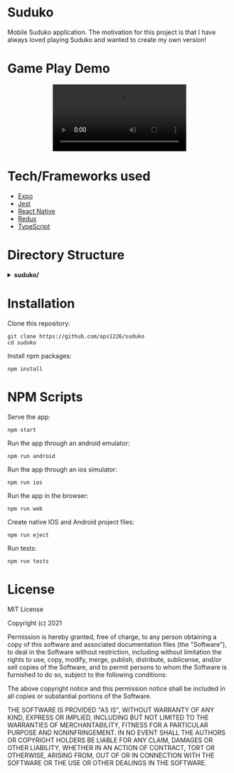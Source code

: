 # Suduko
Mobile Suduko application. The motivation for this project is that I have always loved playing Suduko and wanted to create my own version!

# Game Play Demo
<div align ="center">
   <video src="https://user-images.githubusercontent.com/79802526/134953155-a1901aa9-2cdc-40bf-86e1-74429a1a9e1c.mp4"/>
</div>

# Tech/Frameworks used
- [Expo](https://expo.dev/)
- [Jest](https://jestjs.io/)
- [React Native](https://reactnative.dev/)
- [Redux](https://redux.js.org/)
- [TypeScript](https://www.typescriptlang.org/)

# Directory Structure
<details>
<summary><b>suduko/</b></summary>
   
*  <details>
   <summary><b>assets/</b></summary>
   
   *  <details>
      <summary><b>fonts/</b></summary>
   
       - [JustAnotherHand\-Regular.ttf](assets/fonts/JustAnotherHand-Regular.ttf)
       - [SpaceMono\-Regular.ttf](assets/fonts/SpaceMono-Regular.ttf)
   
      </details>
   
   *  <details>
      <summary><b>images/</b></summary>
   
       - [adaptive\-icon.png](assets/images/adaptive-icon.png)
       - [desk.webp](assets/images/desk.webp)
       - [favicon.png](assets/images/favicon.png)
       - [icon.png](assets/images/icon.png)
       - [splash.png](assets/images/splash.png)
       - [square.webp](assets/images/square.webp)
   
      </details>
   
   </details>
   
*  <details>
   <summary><b>src/</b></summary>
   
   *  <details>
      <summary><b>__tests__/</b></summary>
   
      *  <details>
         <summary><b>Component_Tests/</b></summary>
   
         - [DifficultySelection.test.tsx](src/__tests__/Component_Tests/DifficultySelection.test.tsx)
         - [GameDisplay.test.tsx](src/__tests__/Component_Tests/GameDisplay.test.tsx)
         - [Home.test.tsx](src/__tests__/Component_Tests/Home.test.tsx)
         - [TextStroke.test.jsx](src/__tests__/Component_Tests/TextStroke.test.jsx)
 
          </details>
   
       - [mock.ts](src/__tests__/mock.ts)
       - [renderWithRedux.tsx](src/__tests__/renderWithRedux.tsx)
   
      </details>
   
   *  <details>
      <summary><b>components/</b></summary>
  
       - [Board.tsx](src/components/Board.tsx)
       - [DifficultySelection.tsx](src/components/DifficultySelection.tsx)
       - [GameDisplay.tsx](src/components/GameDisplay.tsx)
       - [GridSquare.tsx](src/components/GridSquare.tsx)
       - [Home.tsx](src/components/Home.tsx)
       - [SelectionBar.tsx](src/components/SelectionBar.tsx)
       - [SelectionSquare.tsx](src/components/SelectionSquare.tsx)
       - [SubBox.tsx](src/components/SubBox.tsx)
       - [TextStroke.tsx](src/components/TextStroke.tsx)
       - [Timer.tsx](src/components/Timer.tsx)
       - [Title.tsx](src/components/Title.tsx)
       - [Toggle.tsx](src/components/Toggle.tsx)
       - [Winner.tsx](src/components/Winner.tsx)
   
      </details>
   
     *  <details>
        <summary><b>state/</b></summary>

        *  <details>
           <summary><b>actions/</b></summary>

           - [actions.ts](src/state/actions/actions.ts)
           - [types.ts](src/state/actions/types.ts)

           </details>

        *  <details>
           <summary><b>reducers/</b></summary>

            - [boardReducer.ts](src/state/reducers/boardReducer.ts)
            - [colorReducer.ts](src/state/reducers/colorReducer.ts)
            - [difficultyReducer.ts](src/state/reducers/difficultyReducer.ts)
            - [entryModeReducer.ts](src/state/reducers/entryModeReducer.ts)
            - [gameStateReducer.ts](src/state/reducers/gameStateReducer.ts)
            - [index.ts](src/state/reducers/index.ts)
            - [notesReducer.ts](src/state/reducers/notesReducer.ts)
            - [selectionReducer.ts](src/state/reducers/selectionReducer.ts)
            - [timerReducer.ts](src/state/reducers/timerReducer.ts)

           </details>

          - [boardController.ts](src/state/boardController.ts)
          - [index.ts](src/state/index.ts)
          - [store.ts](src/state/store.ts)

        </details>
   
- [app.json](app.json)
- [App.tsx](App.tsx)
- [babel.config.js](babel.config.js)
- [jest.config.js](jest.config.js)
- [LICENSE](LICENSE)
- [package\-lock.json](package-lock.json)
- [package.json](package.json)
- [README.md](README.md)
- [tsconfig.json](tsconfig.json)
- [types.tsx](types.tsx)
 
</details>
   
# Installation
Clone this repository:
```
git clone https://github.com/aps1226/suduko
cd suduko
```
Install npm packages:
```
npm install
```

# NPM Scripts
Serve the app:
```
npm start
```
Run the app through an android emulator:
```
npm run android
```
Run the app through an ios simulator:
```
npm run ios
```
Run the app in the browser:
```
npm run web
```
Create native IOS and Android project files:
```
npm run eject
```
Run tests:
```
npm run tests
```

# License

MIT License

Copyright (c) 2021

Permission is hereby granted, free of charge, to any person obtaining a copy
of this software and associated documentation files (the "Software"), to deal
in the Software without restriction, including without limitation the rights
to use, copy, modify, merge, publish, distribute, sublicense, and/or sell
copies of the Software, and to permit persons to whom the Software is
furnished to do so, subject to the following conditions:

The above copyright notice and this permission notice shall be included in all
copies or substantial portions of the Software.

THE SOFTWARE IS PROVIDED "AS IS", WITHOUT WARRANTY OF ANY KIND, EXPRESS OR
IMPLIED, INCLUDING BUT NOT LIMITED TO THE WARRANTIES OF MERCHANTABILITY,
FITNESS FOR A PARTICULAR PURPOSE AND NONINFRINGEMENT. IN NO EVENT SHALL THE
AUTHORS OR COPYRIGHT HOLDERS BE LIABLE FOR ANY CLAIM, DAMAGES OR OTHER
LIABILITY, WHETHER IN AN ACTION OF CONTRACT, TORT OR OTHERWISE, ARISING FROM,
OUT OF OR IN CONNECTION WITH THE SOFTWARE OR THE USE OR OTHER DEALINGS IN THE
SOFTWARE.
